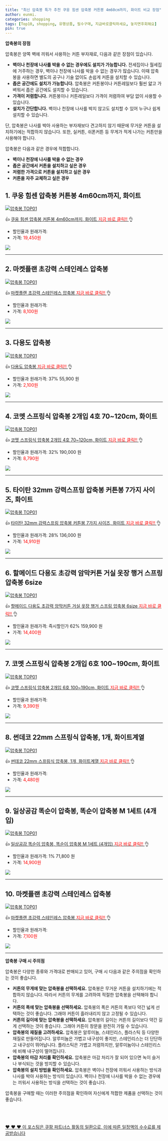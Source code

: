 ```yaml
---
title: "최신 압축봉 특가 추천 쿠웅 힘센 압축봉 커튼봉 4m60cm까지, 화이트 비교 장점"
author: eunmi.
categories: shopping
tags: [Top10, shopping, 유행상품, 필수구매, 지금바로클릭하세요, 놓치면후회해요]
pin: true
---
```

**압축봉의 장점**

압축봉은 양쪽 벽에 끼워서 사용하는 커튼 부자재로, 다음과 같은 장점이 있습니다.

* **벽이나 천장에 나사를 박을 수 없는 경우에도 설치가 가능합니다.** 전세집이나 월세집에 거주하는 경우, 벽이나 천장에 나사를 박을 수 없는 경우가 많습니다. 이때 압축봉을 사용하면 별도의 공구나 기술 없이도 손쉽게 커튼을 설치할 수 있습니다.
* **좁은 공간에도 설치가 가능합니다.** 압축봉은 커튼봉이나 커튼레일보다 훨씬 얇고 가벼워서 좁은 공간에도 설치할 수 있습니다.
* **가격이 저렴합니다.** 커튼봉이나 커튼레일보다 가격이 저렴하여 부담 없이 사용할 수 있습니다.
* **설치가 간단합니다.** 벽이나 천장에 나사를 박지 않고도 설치할 수 있어 누구나 쉽게 설치할 수 있습니다.

단, 압축봉은 나사를 박아 사용하는 부자재보다 견고하지 않기 때문에 무거운 커튼을 설치하기에는 적합하지 않습니다. 또한, 실커튼, 쉬폰커튼 등 무게가 적게 나가는 커튼만을 사용해야 합니다.

압축봉은 다음과 같은 경우에 적합합니다.

* **벽이나 천장에 나사를 박을 수 없는 경우**
* **좁은 공간에서 커튼을 설치하고 싶은 경우**
* **저렴한 가격으로 커튼을 설치하고 싶은 경우**
* **커튼을 자주 교체하고 싶은 경우**

   

## 1. 쿠웅 힘센 압축봉 커튼봉 4m60cm까지, 화이트

[![압축봉 TOP01](https://thumbnail7.coupangcdn.com/thumbnails/remote/230x230ex/image/vendor_inventory/c59e/be7ca9fc2cec63178b38e0efd6ab56738e09cd52aaf293f6ddb6c49ad877.jpg)](https://link.coupang.com/re/AFFSDP?lptag=AF3617701&subid=GithubCoopas&pageKey=6768167922&traceid=V0-153&itemId=15883480339&vendorItemId=74000461097)


👍 [쿠웅 힘센 압축봉 커튼봉 4m60cm까지, 화이트 <font color=red> 지금 바로 클릭!! </font> ](https://link.coupang.com/re/AFFSDP?lptag=AF3617701&subid=GithubCoopas&pageKey=6768167922&traceid=V0-153&itemId=15883480339&vendorItemId=74000461097) 👌 


- 할인율과 원래가격: 
- 가격: <span style='color:red'>19,450원</span>

[![](/discount_price.png)](https://link.coupang.com/re/AFFSDP?lptag=AF3617701&subid=GithubCoopas&pageKey=6768167922&traceid=V0-153&itemId=15883480339&vendorItemId=74000461097)

---


   

## 2. 마켓플랜 초강력 스테인레스 압축봉

[![압축봉 TOP01](https://thumbnail6.coupangcdn.com/thumbnails/remote/230x230ex/image/rs_quotation_api/gsulbvy7/e0acb854ea4047b58d1ca6f64e10e9fd.jpg)](https://link.coupang.com/re/AFFSDP?lptag=AF3617701&subid=GithubCoopas&pageKey=5280567107&traceid=V0-153&itemId=7555616267&vendorItemId=74846719817)


👍 [마켓플랜 초강력 스테인레스 압축봉 <font color=red> 지금 바로 클릭!! </font> ](https://link.coupang.com/re/AFFSDP?lptag=AF3617701&subid=GithubCoopas&pageKey=5280567107&traceid=V0-153&itemId=7555616267&vendorItemId=74846719817) 👌 


- 할인율과 원래가격: 
- 가격: <span style='color:red'>8,100원</span>

[![](/discount_price.png)](https://link.coupang.com/re/AFFSDP?lptag=AF3617701&subid=GithubCoopas&pageKey=5280567107&traceid=V0-153&itemId=7555616267&vendorItemId=74846719817)

---


   

## 3. 다용도 압축봉

[![압축봉 TOP01](https://thumbnail8.coupangcdn.com/thumbnails/remote/230x230ex/image/retail/images/6588250886330963-c0baa979-76d0-4cd6-b881-9a6c2bf94e11.jpg)](https://link.coupang.com/re/AFFSDP?lptag=AF3617701&subid=GithubCoopas&pageKey=7225371932&traceid=V0-153&itemId=18320519630&vendorItemId=75332718289)


👍 [다용도 압축봉 <font color=red> 지금 바로 클릭!! </font> ](https://link.coupang.com/re/AFFSDP?lptag=AF3617701&subid=GithubCoopas&pageKey=7225371932&traceid=V0-153&itemId=18320519630&vendorItemId=75332718289) 👌 


- 할인율과 원래가격: 37%  55,900   원
- 가격: <span style='color:red'>2,100원</span>

[![](/discount_price.png)](https://link.coupang.com/re/AFFSDP?lptag=AF3617701&subid=GithubCoopas&pageKey=7225371932&traceid=V0-153&itemId=18320519630&vendorItemId=75332718289)

---


   

## 4. 코멧 스프링식 압축봉 2개입 4호 70~120cm, 화이트

[![압축봉 TOP01](https://thumbnail10.coupangcdn.com/thumbnails/remote/230x230ex/image/retail/images/2448565514858783-e4d240cf-fe81-4dde-9cb8-cc6c0a06c51d.jpg)](https://link.coupang.com/re/AFFSDP?lptag=AF3617701&subid=GithubCoopas&pageKey=6185846223&traceid=V0-153&itemId=12177157809&vendorItemId=79448442632)


👍 [코멧 스프링식 압축봉 2개입 4호 70~120cm, 화이트 <font color=red> 지금 바로 클릭!! </font> ](https://link.coupang.com/re/AFFSDP?lptag=AF3617701&subid=GithubCoopas&pageKey=6185846223&traceid=V0-153&itemId=12177157809&vendorItemId=79448442632) 👌 


- 할인율과 원래가격: 32%  190,000   원
- 가격: <span style='color:red'>8,790원</span>

[![](/discount_price.png)](https://link.coupang.com/re/AFFSDP?lptag=AF3617701&subid=GithubCoopas&pageKey=6185846223&traceid=V0-153&itemId=12177157809&vendorItemId=79448442632)

---


   

## 5. 타이탄 32mm 강력스프링 압축봉 커튼봉 7가지 사이즈, 화이트

[![압축봉 TOP01](https://thumbnail8.coupangcdn.com/thumbnails/remote/230x230ex/image/vendor_inventory/fc30/759560670824c5f4aacbb47735c08fc68e7d5dbcc485d7d4f2c1580f237c.jpg)](https://link.coupang.com/re/AFFSDP?lptag=AF3617701&subid=GithubCoopas&pageKey=1974076996&traceid=V0-153&itemId=3357416916&vendorItemId=71344167325)


👍 [타이탄 32mm 강력스프링 압축봉 커튼봉 7가지 사이즈, 화이트 <font color=red> 지금 바로 클릭!! </font> ](https://link.coupang.com/re/AFFSDP?lptag=AF3617701&subid=GithubCoopas&pageKey=1974076996&traceid=V0-153&itemId=3357416916&vendorItemId=71344167325) 👌 


- 할인율과 원래가격: 28%  136,000   원
- 가격: <span style='color:red'>14,910원</span>

[![](/discount_price.png)](https://link.coupang.com/re/AFFSDP?lptag=AF3617701&subid=GithubCoopas&pageKey=1974076996&traceid=V0-153&itemId=3357416916&vendorItemId=71344167325)

---


   

## 6. 할메이드 다용도 초강력 암막커튼 거실 옷장 행거 스프링 압축봉 6size

[![압축봉 TOP01](https://thumbnail10.coupangcdn.com/thumbnails/remote/230x230ex/image/vendor_inventory/738d/8d465202285ae94daad7868348937a9551da00fb89d050ab36b6c9551817.jpg)](https://link.coupang.com/re/AFFSDP?lptag=AF3617701&subid=GithubCoopas&pageKey=2007277893&traceid=V0-153&itemId=3414647985&vendorItemId=71401226528)


👍 [할메이드 다용도 초강력 암막커튼 거실 옷장 행거 스프링 압축봉 6size <font color=red> 지금 바로 클릭!! </font> ](https://link.coupang.com/re/AFFSDP?lptag=AF3617701&subid=GithubCoopas&pageKey=2007277893&traceid=V0-153&itemId=3414647985&vendorItemId=71401226528) 👌 


- 할인율과 원래가격: 즉시할인가 62%  159,900   원
- 가격: <span style='color:red'>14,400원</span>

[![](/discount_price.png)](https://link.coupang.com/re/AFFSDP?lptag=AF3617701&subid=GithubCoopas&pageKey=2007277893&traceid=V0-153&itemId=3414647985&vendorItemId=71401226528)

---


   

## 7. 코멧 스프링식 압축봉 2개입 6호 100~190cm, 화이트

[![압축봉 TOP01](https://thumbnail8.coupangcdn.com/thumbnails/remote/230x230ex/image/retail/images/2009745663109178-77f09f42-eb44-4eed-ac16-ff20a325000f.jpg)](https://link.coupang.com/re/AFFSDP?lptag=AF3617701&subid=GithubCoopas&pageKey=6687723675&traceid=V0-153&itemId=12177157932&vendorItemId=79448442703)


👍 [코멧 스프링식 압축봉 2개입 6호 100~190cm, 화이트 <font color=red> 지금 바로 클릭!! </font> ](https://link.coupang.com/re/AFFSDP?lptag=AF3617701&subid=GithubCoopas&pageKey=6687723675&traceid=V0-153&itemId=12177157932&vendorItemId=79448442703) 👌 


- 할인율과 원래가격: 
- 가격: <span style='color:red'>9,390원</span>

[![](/discount_price.png)](https://link.coupang.com/re/AFFSDP?lptag=AF3617701&subid=GithubCoopas&pageKey=6687723675&traceid=V0-153&itemId=12177157932&vendorItemId=79448442703)

---


   

## 8. 썬데코 22mm 스프링식 압축봉, 1개, 화이트계열

[![압축봉 TOP01](https://thumbnail10.coupangcdn.com/thumbnails/remote/230x230ex/image/retail/images/3666497559160723-654530cd-6dbc-4f3a-8699-9444ce0a805b.jpg)](https://link.coupang.com/re/AFFSDP?lptag=AF3617701&subid=GithubCoopas&pageKey=2799795&traceid=V0-153&itemId=12953488&vendorItemId=3000191023)


👍 [썬데코 22mm 스프링식 압축봉, 1개, 화이트계열 <font color=red> 지금 바로 클릭!! </font> ](https://link.coupang.com/re/AFFSDP?lptag=AF3617701&subid=GithubCoopas&pageKey=2799795&traceid=V0-153&itemId=12953488&vendorItemId=3000191023) 👌 


- 할인율과 원래가격: 
- 가격: <span style='color:red'>4,480원</span>

[![](/discount_price.png)](https://link.coupang.com/re/AFFSDP?lptag=AF3617701&subid=GithubCoopas&pageKey=2799795&traceid=V0-153&itemId=12953488&vendorItemId=3000191023)

---


   

## 9. 일상공감 똑순이 압축봉, 똑순이 압축봉 M 1세트 (4개입)

[![압축봉 TOP01](https://thumbnail8.coupangcdn.com/thumbnails/remote/230x230ex/image/vendor_inventory/aa1f/ece7b4fe8c8bfec6392e472769d2fe4d0dde06ceaa9368f90a7cd554f3fd.jpg)](https://link.coupang.com/re/AFFSDP?lptag=AF3617701&subid=GithubCoopas&pageKey=7138843475&traceid=V0-153&itemId=17919000446&vendorItemId=85081617866)


👍 [일상공감 똑순이 압축봉, 똑순이 압축봉 M 1세트 (4개입) <font color=red> 지금 바로 클릭!! </font> ](https://link.coupang.com/re/AFFSDP?lptag=AF3617701&subid=GithubCoopas&pageKey=7138843475&traceid=V0-153&itemId=17919000446&vendorItemId=85081617866) 👌 


- 할인율과 원래가격: 1%  71,800   원
- 가격: <span style='color:red'>14,900원</span>

[![](/discount_price.png)](https://link.coupang.com/re/AFFSDP?lptag=AF3617701&subid=GithubCoopas&pageKey=7138843475&traceid=V0-153&itemId=17919000446&vendorItemId=85081617866)

---


   

## 10. 마켓플랜 초강력 스테인레스 압축봉

[![압축봉 TOP01](https://thumbnail10.coupangcdn.com/thumbnails/remote/230x230ex/image/rs_quotation_api/ynkigppf/33ba7ea87f8c4d1f837501e361cb83aa.jpg)](https://link.coupang.com/re/AFFSDP?lptag=AF3617701&subid=GithubCoopas&pageKey=5280567107&traceid=V0-153&itemId=7555615447&vendorItemId=74846719257)


👍 [마켓플랜 초강력 스테인레스 압축봉 <font color=red> 지금 바로 클릭!! </font> ](https://link.coupang.com/re/AFFSDP?lptag=AF3617701&subid=GithubCoopas&pageKey=5280567107&traceid=V0-153&itemId=7555615447&vendorItemId=74846719257) 👌 


- 할인율과 원래가격: 
- 가격: <span style='color:red'>7,100원</span>

[![](/discount_price.png)](https://link.coupang.com/re/AFFSDP?lptag=AF3617701&subid=GithubCoopas&pageKey=5280567107&traceid=V0-153&itemId=7555615447&vendorItemId=74846719257)

---
**압축봉 구매 시 주의점**

압축봉은 다양한 종류와 가격대로 판매되고 있어, 구매 시 다음과 같은 주의점을 확인하는 것이 좋습니다.

* **커튼의 무게에 맞는 압축봉을 선택하세요.** 압축봉은 무거운 커튼을 설치하기에는 적합하지 않습니다. 따라서 커튼의 무게를 고려하여 적절한 압축봉을 선택해야 합니다.
* **커튼의 폭에 맞는 압축봉을 선택하세요.** 압축봉의 폭은 커튼의 폭보다 약간 넓게 선택하는 것이 좋습니다. 그래야 커튼이 흘러내리지 않고 고정될 수 있습니다.
* **커튼의 길이에 맞는 압축봉을 선택하세요.** 압축봉의 길이는 커튼의 길이보다 약간 길게 선택하는 것이 좋습니다. 그래야 커튼이 창문을 완전히 가릴 수 있습니다.
* **압축봉의 재질을 고려하세요.** 압축봉은 알루미늄, 스테인리스, 플라스틱 등 다양한 재질로 만들어집니다. 알루미늄은 가볍고 내구성이 좋지만, 스테인리스는 더 단단하고 내구성이 뛰어납니다. 플라스틱은 가볍고 저렴하지만, 알루미늄이나 스테인리스에 비해 내구성이 떨어집니다.
* **압축봉의 마감 처리를 확인하세요.** 압축봉은 마감 처리가 잘 되어 있으면 녹이 슬거나 부식되는 것을 방지할 수 있습니다.
* **압축봉의 설치 방법을 확인하세요.** 압축봉은 벽이나 천장에 끼워서 사용하는 방식과 나사를 박아 사용하는 방식이 있습니다. 벽이나 천장에 나사를 박을 수 없는 경우에는 끼워서 사용하는 방식을 선택하는 것이 좋습니다.

압축봉을 구매할 때는 이러한 주의점을 확인하여 자신에게 적합한 제품을 선택하는 것이 좋습니다.<br><br><br><br><br> [ ❤ ❤ ❤ 이 포스팅은 쿠팡 파트너스 활동의 일환으로, 이에 따른 일정액의 수수료를 제공받습니다](https://link.coupang.com/a/bcEFyh)